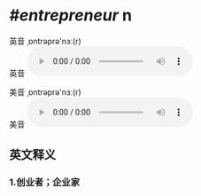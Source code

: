 # ***\#entrepreneur*** n
英音 ˌɒntrəprə'nɜː(r)  
英音
<audio src="./media/entrepreneur1_AAC.aac" controls="controls"></audio>

美音 ˌɒntrəprə'nɜː(r)  
美音
<audio src="./media/entrepreneur2_AAC.aac" controls="controls"></audio>



  

英文释义
---
### 1.**创业者；企业家**  


